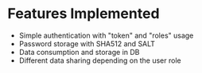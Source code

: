 # Features Implemented
- Simple authentication with "token" and "roles" usage
- Password storage with SHA512 and SALT
- Data consumption and storage in DB
- Different data sharing depending on the user role